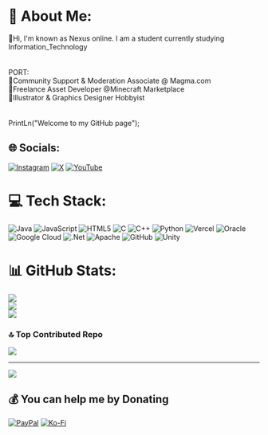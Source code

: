 # 💫 About Me:
📄Hi, I'm known as Nexus online. I am a student currently studying Information_Technology<br><br><br>PORT:<br>📁Community Support & Moderation Associate @ Magma.com<br>📁Freelance Asset Developer @Minecraft Marketplace<br>📁Illustrator & Graphics Designer Hobbyist<br><br><br>PrintLn("Welcome to my GitHub page");


## 🌐 Socials:
[![Instagram](https://img.shields.io/badge/Instagram-%23E4405F.svg?logo=Instagram&logoColor=white)](https://instagram.com/https://www.instagram.com/) [![X](https://img.shields.io/badge/X-black.svg?logo=X&logoColor=white)](https://x.com/https://twitter.com/Ne_X_uS_wx) [![YouTube](https://img.shields.io/badge/YouTube-%23FF0000.svg?logo=YouTube&logoColor=white)](https://youtube.com/@https://www.youtube.com/@araigomi_nxs) 

# 💻 Tech Stack:
![Java](https://img.shields.io/badge/java-%23ED8B00.svg?style=for-the-badge&logo=openjdk&logoColor=white) ![JavaScript](https://img.shields.io/badge/javascript-%23323330.svg?style=for-the-badge&logo=javascript&logoColor=%23F7DF1E) ![HTML5](https://img.shields.io/badge/html5-%23E34F26.svg?style=for-the-badge&logo=html5&logoColor=white) ![C](https://img.shields.io/badge/c-%2300599C.svg?style=for-the-badge&logo=c&logoColor=white) ![C++](https://img.shields.io/badge/c++-%2300599C.svg?style=for-the-badge&logo=c%2B%2B&logoColor=white) ![Python](https://img.shields.io/badge/python-3670A0?style=for-the-badge&logo=python&logoColor=ffdd54) ![Vercel](https://img.shields.io/badge/vercel-%23000000.svg?style=for-the-badge&logo=vercel&logoColor=white) ![Oracle](https://img.shields.io/badge/Oracle-F80000?style=for-the-badge&logo=oracle&logoColor=white) ![Google Cloud](https://img.shields.io/badge/GoogleCloud-%234285F4.svg?style=for-the-badge&logo=google-cloud&logoColor=white) ![.Net](https://img.shields.io/badge/.NET-5C2D91?style=for-the-badge&logo=.net&logoColor=white) ![Apache](https://img.shields.io/badge/apache-%23D42029.svg?style=for-the-badge&logo=apache&logoColor=white) ![GitHub](https://img.shields.io/badge/github-%23121011.svg?style=for-the-badge&logo=github&logoColor=white) ![Unity](https://img.shields.io/badge/unity-%23000000.svg?style=for-the-badge&logo=unity&logoColor=white)
# 📊 GitHub Stats:
![](https://github-readme-stats.vercel.app/api?username=araigomi-nxs&theme=dark&hide_border=false&include_all_commits=true&count_private=true)<br/>
![](https://nirzak-streak-stats.vercel.app/?user=araigomi-nxs&theme=dark&hide_border=false)<br/>
![](https://github-readme-stats.vercel.app/api/top-langs/?username=araigomi-nxs&theme=dark&hide_border=false&include_all_commits=true&count_private=true&layout=compact)

### 🔝 Top Contributed Repo
![](https://github-contributor-stats.vercel.app/api?username=araigomi-nxs&limit=5&theme=merko&combine_all_yearly_contributions=true)

---
[![](https://visitcount.itsvg.in/api?id=araigomi-nxs&icon=2&color=0)](https://visitcount.itsvg.in)

  ## 💰 You can help me by Donating
  [![PayPal](https://img.shields.io/badge/PayPal-00457C?style=for-the-badge&logo=paypal&logoColor=white)](https://paypal.me/@nexusservices05) [![Ko-Fi](https://img.shields.io/badge/Ko--fi-F16061?style=for-the-badge&logo=ko-fi&logoColor=white)](https://ko-fi.com/nexuswolf) 

  
<!-- Proudly created with GPRM ( https://gprm.itsvg.in ) -->

